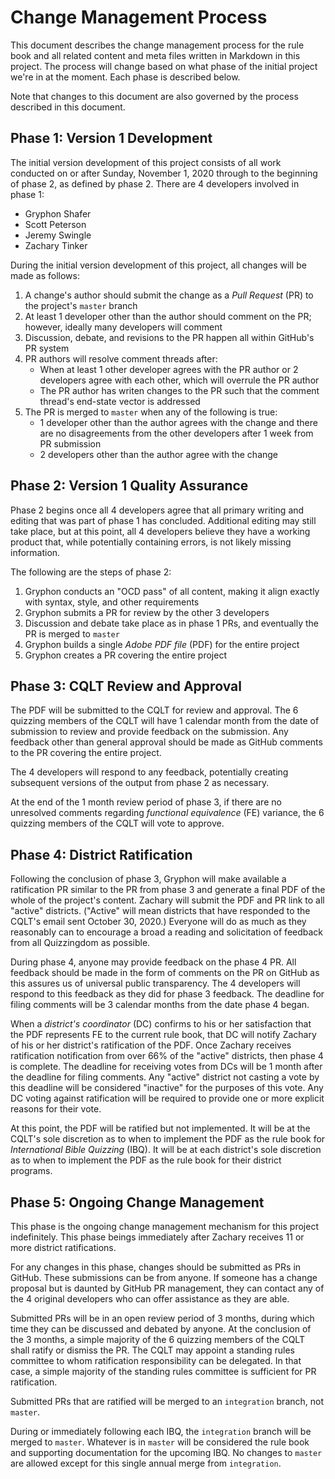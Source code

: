 # Change Management Process

This document describes the change management process for the rule book and all related content and meta files written in Markdown in this project. The process will change based on what phase of the initial project we're in at the moment. Each phase is described below.

Note that changes to this document are also governed by the process described in this document.

## Phase 1: Version 1 Development

The initial version development of this project consists of all work conducted on or after Sunday, November 1, 2020 through to the beginning of phase 2, as defined by phase 2. There are 4 developers involved in phase 1:

- Gryphon Shafer
- Scott Peterson
- Jeremy Swingle
- Zachary Tinker

During the initial version development of this project, all changes will be made as follows:

1. A change's author should submit the change as a *Pull Request* (PR) to the project's `master` branch
2. At least 1 developer other than the author should comment on the PR; however, ideally many developers will comment
3. Discussion, debate, and revisions to the PR happen all within GitHub's PR system
4. PR authors will resolve comment threads after:
    - When at least 1 other developer agrees with the PR author or 2 developers agree with each other, which will overrule the PR author
    - The PR author has writen changes to the PR such that the comment thread's end-state vector is addressed
5. The PR is merged to `master` when any of the following is true:
    - 1 developer other than the author agrees with the change and there are no disagreements from the other developers after 1 week from PR submission
    - 2 developers other than the author agree with the change

## Phase 2: Version 1 Quality Assurance

Phase 2 begins once all 4 developers agree that all primary writing and editing that was part of phase 1 has concluded. Additional editing may still take place, but at this point, all 4 developers believe they have a working product that, while potentially containing errors, is not likely missing information.

The following are the steps of phase 2:

1. Gryphon conducts an "OCD pass" of all content, making it align exactly with syntax, style, and other requirements
2. Gryphon submits a PR for review by the other 3 developers
3. Discussion and debate take place as in phase 1 PRs, and eventually the PR is merged to `master`
4. Gryphon builds a single *Adobe PDF file* (PDF) for the entire project
5. Gryphon creates a PR covering the entire project

## Phase 3: CQLT Review and Approval

The PDF will be submitted to the CQLT for review and approval. The 6 quizzing members of the CQLT will have 1 calendar month from the date of submission to review and provide feedback on the submission. Any feedback other than general approval should be made as GitHub comments to the PR covering the entire project.

The 4 developers will respond to any feedback, potentially creating subsequent versions of the output from phase 2 as necessary.

At the end of the 1 month review period of phase 3, if there are no unresolved comments regarding *functional equivalence* (FE) variance, the 6 quizzing members of the CQLT will vote to approve.

## Phase 4: District Ratification

Following the conclusion of phase 3, Gryphon will make available a ratification PR similar to the PR from phase 3 and generate a final PDF of the whole of the project's content. Zachary will submit the PDF and PR link to all "active" districts. ("Active" will mean districts that have responded to the CQLT's email sent October 30, 2020.) Everyone will do as much as they reasonably can to encourage a broad a reading and solicitation of feedback from all Quizzingdom as possible.

During phase 4, anyone may provide feedback on the phase 4 PR. All feedback should be made in the form of comments on the PR on GitHub as this assures us of universal public transparency. The 4 developers will respond to this feedback as they did for phase 3 feedback. The deadline for filing comments will be 3 calendar months from the date phase 4 began.

When a *district's coordinator* (DC) confirms to his or her satisfaction that the PDF represents FE to the current rule book, that DC will notify Zachary of his or her district's ratification of the PDF. Once Zachary receives ratification notification from over 66% of the "active" districts, then phase 4 is complete. The deadline for receiving votes from DCs will be 1 month after the deadline for filing comments. Any "active" district not casting a vote by this deadline will be considered "inactive" for the purposes of this vote. Any DC voting against ratification will be required to provide one or more explicit reasons for their vote.

At this point, the PDF will be ratified but not implemented. It will be at the CQLT's sole discretion as to when to implement the PDF as the rule book for *International Bible Quizzing* (IBQ). It will be at each district's sole discretion as to when to implement the PDF as the rule book for their district programs.

## Phase 5: Ongoing Change Management

This phase is the ongoing change management mechanism for this project indefinitely. This phase beings immediately after Zachary receives 11 or more district ratifications.

For any changes in this phase, changes should be submitted as PRs in GitHub. These submissions can be from anyone. If someone has a change proposal but is daunted by GitHub PR management, they can contact any of the 4 original developers who can offer assistance as they are able.

Submitted PRs will be in an open review period of 3 months, during which time they can be discussed and debated by anyone. At the conclusion of the 3 months, a simple majority of the 6 quizzing members of the CQLT shall ratify or dismiss the PR. The CQLT may appoint a standing rules committee to whom ratification responsibility can be delegated. In that case, a simple majority of the standing rules committee is sufficient for PR ratification.

Submitted PRs that are ratified will be merged to an `integration` branch, not `master`.

During or immediately following each IBQ, the `integration` branch will be merged to `master`. Whatever is in `master` will be considered the rule book and supporting documentation for the upcoming IBQ. No changes to `master` are allowed except for this single annual merge from `integration`.
